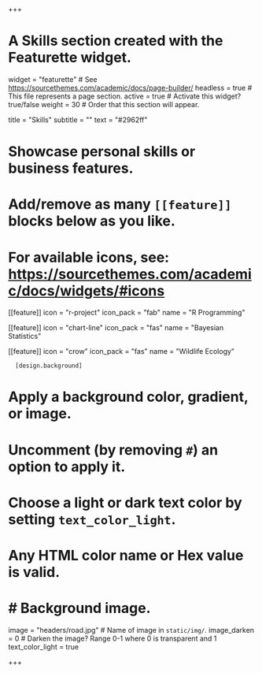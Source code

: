+++
# A Skills section created with the Featurette widget.
widget = "featurette"  # See https://sourcethemes.com/academic/docs/page-builder/
headless = true  # This file represents a page section.
active = true  # Activate this widget? true/false
weight = 30  # Order that this section will appear.

title = "Skills"
subtitle = ""
text = "#2962ff"

# Showcase personal skills or business features.
# 
# Add/remove as many `[[feature]]` blocks below as you like.
# 
# For available icons, see: https://sourcethemes.com/academic/docs/widgets/#icons

[[feature]]
  icon = "r-project"
  icon_pack = "fab"
  name = "R Programming"
  
[[feature]]
  icon = "chart-line"
  icon_pack = "fas"
  name = "Bayesian Statistics"
  
[[feature]]
  icon = "crow"
  icon_pack = "fas"
  name = "Wildlife Ecology"
  
      [design.background]
  # Apply a background color, gradient, or image.
  #   Uncomment (by removing `#`) an option to apply it.
  #   Choose a light or dark text color by setting `text_color_light`.
  #   Any HTML color name or Hex value is valid.
  
  # # Background image.
  image = "headers/road.jpg"  # Name of image in `static/img/`.
  image_darken = 0  # Darken the image? Range 0-1 where 0 is transparent and 1
  text_color_light = true
  

+++
